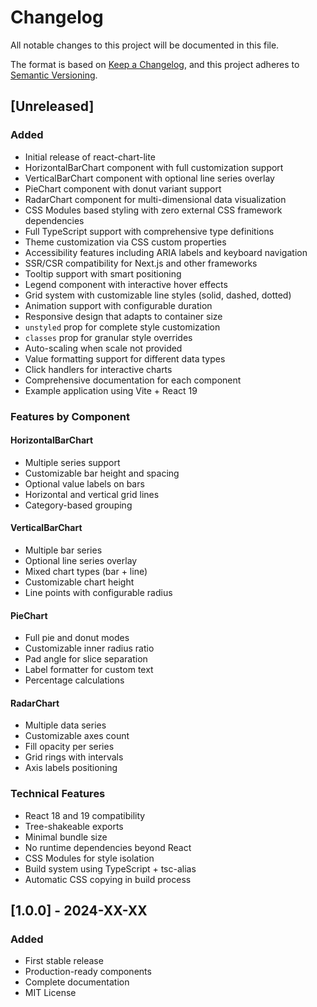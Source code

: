 # Changelog

All notable changes to this project will be documented in this file.

The format is based on [Keep a Changelog](https://keepachangelog.com/en/1.0.0/),
and this project adheres to [Semantic Versioning](https://semver.org/spec/v2.0.0.html).

## [Unreleased]

### Added
- Initial release of react-chart-lite
- HorizontalBarChart component with full customization support
- VerticalBarChart component with optional line series overlay
- PieChart component with donut variant support
- RadarChart component for multi-dimensional data visualization
- CSS Modules based styling with zero external CSS framework dependencies
- Full TypeScript support with comprehensive type definitions
- Theme customization via CSS custom properties
- Accessibility features including ARIA labels and keyboard navigation
- SSR/CSR compatibility for Next.js and other frameworks
- Tooltip support with smart positioning
- Legend component with interactive hover effects
- Grid system with customizable line styles (solid, dashed, dotted)
- Animation support with configurable duration
- Responsive design that adapts to container size
- `unstyled` prop for complete style customization
- `classes` prop for granular style overrides
- Auto-scaling when scale not provided
- Value formatting support for different data types
- Click handlers for interactive charts
- Comprehensive documentation for each component
- Example application using Vite + React 19

### Features by Component

#### HorizontalBarChart
- Multiple series support
- Customizable bar height and spacing
- Optional value labels on bars
- Horizontal and vertical grid lines
- Category-based grouping

#### VerticalBarChart
- Multiple bar series
- Optional line series overlay
- Mixed chart types (bar + line)
- Customizable chart height
- Line points with configurable radius

#### PieChart
- Full pie and donut modes
- Customizable inner radius ratio
- Pad angle for slice separation
- Label formatter for custom text
- Percentage calculations

#### RadarChart
- Multiple data series
- Customizable axes count
- Fill opacity per series
- Grid rings with intervals
- Axis labels positioning

### Technical Features
- React 18 and 19 compatibility
- Tree-shakeable exports
- Minimal bundle size
- No runtime dependencies beyond React
- CSS Modules for style isolation
- Build system using TypeScript + tsc-alias
- Automatic CSS copying in build process

## [1.0.0] - 2024-XX-XX

### Added
- First stable release
- Production-ready components
- Complete documentation
- MIT License
